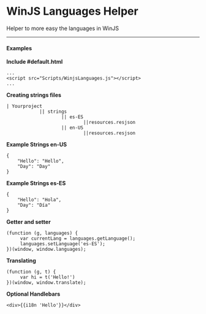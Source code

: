 
WinJS Languages Helper
=====================


Helper to more easy the languages in WinJS

----------

#### Examples

**Include #default.html**

    ...
    <script src="Scripts/WinjsLanguages.js"></script>
    ...

**Creating strings files**

    | Yourproject
                || strings
                        || es-ES
                                ||resources.resjson
                        || en-US
                                ||resources.resjson
**Example Strings en-US**

    {
        "Hello": "Hello",
        "Day": "Day"
    }

**Example Strings es-ES**

    {
        "Hello": "Hola",
        "Day": "Día"
    }

**Getter and setter**

    (function (g, languages) {
         var currentLang = languages.getLanguage();
         languages.setLanguage('es-ES');
    })(window, window.languages);

**Translating**

    (function (g, t) {
         var hi = t('Hello!')
    })(window, window.translate);

**Optional Handlebars**

    <div>{{i18n 'Hello'}}</div>